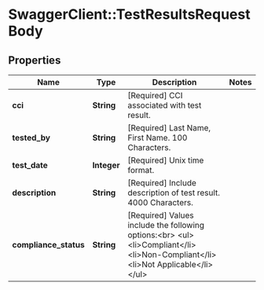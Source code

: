 # SwaggerClient::TestResultsRequestBody

## Properties
Name | Type | Description | Notes
------------ | ------------- | ------------- | -------------
**cci** | **String** | [Required] CCI associated with test result. | 
**tested_by** | **String** | [Required] Last Name, First Name. 100 Characters. | 
**test_date** | **Integer** | [Required] Unix time format. | 
**description** | **String** | [Required] Include description of test result. 4000 Characters. | 
**compliance_status** | **String** | [Required] Values include the following options:&lt;br&gt; &lt;ul&gt;   &lt;li&gt;Compliant&lt;/li&gt;   &lt;li&gt;Non-Compliant&lt;/li&gt;   &lt;li&gt;Not Applicable&lt;/li&gt; &lt;/ul&gt;         | 

